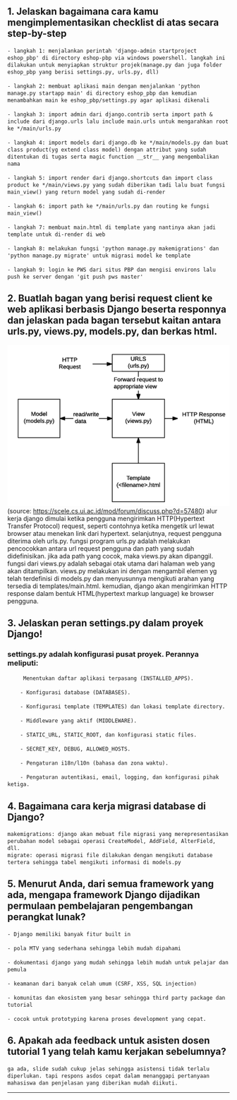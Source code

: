 ## 1. Jelaskan bagaimana cara kamu mengimplementasikan checklist di atas secara step-by-step

    - langkah 1: menjalankan perintah 'django-admin startproject eshop_pbp' di directory eshop-pbp via windows powershell. langkah ini dilakukan untuk menyiapkan struktur projek(manage.py dan juga folder eshop_pbp yang berisi settings.py, urls.py, dll)

    - langkah 2: membuat aplikasi main dengan menjalankan 'python manage.py startapp main' di directory eshop_pbp dan kemudian menambahkan main ke eshop_pbp/settings.py agar aplikasi dikenali

    - langkah 3: import admin dari django.contrib serta import path & include dari django.urls lalu include main.urls untuk mengarahkan root ke */main/urls.py

    - langkah 4: import models dari django.db ke */main/models.py dan buat class product(yg extend class model) dengan attribut yang sudah ditentukan di tugas serta magic function __str__ yang mengembalikan nama

    - langkah 5: import render dari django.shortcuts dan import class product ke */main/views.py yang sudah diberikan tadi lalu buat fungsi main_view() yang return model yang sudah di-render

    - langkah 6: import path ke */main/urls.py dan routing ke fungsi main_view()

    - langkah 7: membuat main.html di template yang nantinya akan jadi template untuk di-render di web

    - langkah 8: melakukan fungsi 'python manage.py makemigrations' dan 'python manage.py migrate' untuk migrasi model ke template

    - langkah 9: login ke PWS dari situs PBP dan mengisi environs lalu push ke server dengan 'git push pws master'

## 2. Buatlah bagan yang berisi request client ke web aplikasi berbasis Django beserta responnya dan jelaskan pada bagan tersebut kaitan antara urls.py, views.py, models.py, dan berkas html.
![alt text](AlurKerjaDjango.png)
    (source: https://scele.cs.ui.ac.id/mod/forum/discuss.php?d=57480)
    alur kerja django dimulai ketika pengguna mengirimkan HTTP(Hypertext Transfer Protocol) request, seperti contohnya ketika mengetik url lewat browser atau menekan link dari hypertext. selanjutnya, request pengguna diterima oleh urls.py. fungsi program urls.py adalah melakukan pencocokkan antara url request pengguna dan path yang sudah didefinisikan. jika ada path yang cocok, maka views.py akan dipanggil. fungsi dari views.py adalah sebagai otak utama dari halaman web yang akan ditampilkan. views.py melakukan ini dengan mengambil elemen yg telah terdefinisi di models.py dan menyusunnya mengikuti arahan yang tersedia di templates/main.html. kemudian, django akan mengirimkan HTTP response dalam bentuk HTML(hypertext markup language) ke browser pengguna.

## 3. Jelaskan peran settings.py dalam proyek Django!
### settings.py adalah konfigurasi pusat proyek. Perannya meliputi:

         Menentukan daftar aplikasi terpasang (INSTALLED_APPS).

        - Konfigurasi database (DATABASES).

        - Konfigurasi template (TEMPLATES) dan lokasi template directory.

        - Middleware yang aktif (MIDDLEWARE).

        - STATIC_URL, STATIC_ROOT, dan konfigurasi static files.

        - SECRET_KEY, DEBUG, ALLOWED_HOSTS.

        - Pengaturan i18n/l10n (bahasa dan zona waktu).

        - Pengaturan autentikasi, email, logging, dan konfigurasi pihak ketiga.

## 4. Bagaimana cara kerja migrasi database di Django?
    makemigrations: django akan mebuat file migrasi yang merepresentasikan perubahan model sebagai operasi CreateModel, AddField, AlterField, dll.
    migrate: operasi migrasi file dilakukan dengan mengikuti database tertera sehingga tabel mengikuti informasi di models.py

## 5. Menurut Anda, dari semua framework yang ada, mengapa framework Django dijadikan permulaan pembelajaran pengembangan perangkat lunak?

    - Django memiliki banyak fitur built in

    - pola MTV yang sederhana sehingga lebih mudah dipahami

    - dokumentasi django yang mudah sehingga lebih mudah untuk pelajar dan pemula

    - keamanan dari banyak celah umum (CSRF, XSS, SQL injection)
    
    - komunitas dan ekosistem yang besar sehingga third party package dan tutorial

    - cocok untuk prototyping karena proses development yang cepat.

## 6. Apakah ada feedback untuk asisten dosen tutorial 1 yang telah kamu kerjakan sebelumnya?
    ga ada, slide sudah cukup jelas sehingga asistensi tidak terlalu diperlukan. tapi respons asdos cepat dalam menanggapi pertanyaan mahasiswa dan penjelasan yang diberikan mudah diikuti.

---

